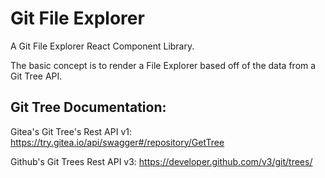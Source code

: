 # Git File Explorer

A Git File Explorer React Component Library.

The basic concept is to render a File Explorer based off of the data from a Git Tree API.

## Git Tree Documentation:

Gitea's Git Tree's Rest API v1:
https://try.gitea.io/api/swagger#/repository/GetTree

Github's Git Trees Rest API v3:
https://developer.github.com/v3/git/trees/
